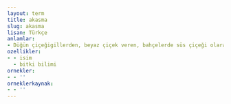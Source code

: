 ```yaml
---
layout: term
title: akasma
slug: akasma
lisan: Türkçe
anlamlar:
- Düğün çiçeğigillerden, beyaz çiçek veren, bahçelerde süs çiçeği olarak yetiştirilen, sarmaşık özelliği gösteren bir bitki; yaban asması, orman sarmaşığı, meryemana asması (Clematis vitalba)
ozellikler:
- - isim
  - bitki bilimi
ornekler:
- - ''
orneklerkaynak:
- - ''
---
```

